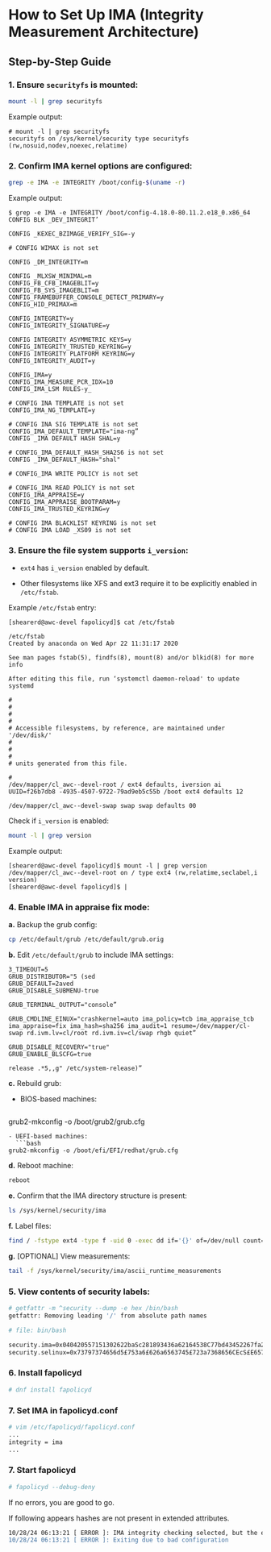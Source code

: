 # How to Set Up IMA (Integrity Measurement Architecture)

## Step-by-Step Guide

### 1. Ensure `securityfs` is mounted:
```bash
mount -l | grep securityfs
```
Example output:
```
# mount -l | grep securityfs
securityfs on /sys/kernel/security type securityfs (rw,nosuid,nodev,noexec,relatime)
```
### 2. Confirm IMA kernel options are configured:
```bash
grep -e IMA -e INTEGRITY /boot/config-$(uname -r)
```
Example output:
```
$ grep -e IMA -e INTEGRITY /boot/config-4.18.0-80.11.2.e18_0.x86_64
CONFIG BLK _DEV_INTEGRIT’

CONFIG _KEXEC_BZIMAGE_VERIFY_SIG=-y

# CONFIG WIMAX is not set

CONFIG _DM_INTEGRITY=m

CONFIG _MLXSW_MINIMAL=m
CONFIG_FB_CFB_IMAGEBLIT=y
CONFIG_FB_SYS_IMAGEBLIT=m
CONFIG_FRAMEBUFFER_CONSOLE_DETECT_PRIMARY=y
CONFIG_HID_PRIMAX=m

CONFIG_INTEGRITY=y
CONFIG_INTEGRITY_SIGNATURE=y

CONFIG INTEGRITY ASYMMETRIC KEYS=y
CONFIG_INTEGRITY_TRUSTED_KEYRING=y
CONFIG INTEGRITY PLATFORM KEYRING=y
CONFIG_INTEGRITY_AUDIT=y

CONFIG_IMA=y
CONFIG_IMA_MEASURE_PCR_IDX=10
CONFIG_IMA_LSM RULES-y_

# CONFIG INA TEMPLATE is not set
CONFIG_IMA_NG_TEMPLATE=y

# CONFIG INA SIG TEMPLATE is not set
CONFIG_IMA_DEFAULT_TEMPLATE="ima-ng”
CONFIG _IMA DEFAULT HASH SHAL=y

# CONFIG_IMA_DEFAULT_HASH_SHA2S6 is not set
CONFIG _IMA_DEFAULT_HASH="shal"

# CONFIG_IMA WRITE POLICY is not set

# CONFIG_IMA READ POLICY is not set
CONFIG_IMA_APPRAISE=y
CONFIG_IMA_APPRAISE_BOOTPARAM=y
CONFIG_IMA_TRUSTED_KEYRING=y

# CONFIG IMA BLACKLIST KEYRING is not set
# CONFIG IMA LOAD _XS09 is not set
```
### 3. Ensure the file system supports `i_version`:

- `ext4` has `i_version` enabled by default.

- Other filesystems like XFS and ext3 require it to be explicitly enabled in `/etc/fstab`.

Example `/etc/fstab` entry:

```
[shearerd@awc-devel fapolicyd]$ cat /etc/fstab

/etc/fstab
Created by anaconda on Wed Apr 22 11:31:17 2020

See man pages fstab(5), findfs(8), mount(8) and/or blkid(8) for more info

After editing this file, run ‘systemctl daemon-reload' to update systemd

#
#
#
#
# Accessible filesystems, by reference, are maintained under '/dev/disk/'
#
#
#
# units generated from this file.

#
/dev/mapper/cl_awc--devel-root / ext4 defaults, iversion ai
UUID=f26b7db8 -4935-4507-9722-79ad9eb5c55b /boot ext4 defaults 12

/dev/mapper/cl_awc--devel-swap swap swap defaults 00
```
Check if `i_version` is enabled:

```bash
mount -l | grep version
```
Example output:
```
[shearerd@awc-devel fapolicyd]$ mount -l | grep version
/dev/mapper/cl_awc--devel-root on / type ext4 (rw,relatime,seclabel,i version)
[shearerd@awc-devel fapolicyd]$ |
```
### 4. Enable IMA in appraise fix mode:

**a.** Backup the grub config:

```bash
cp /etc/default/grub /etc/default/grub.orig
```
**b.** Edit `/etc/default/grub` to include IMA settings:

```
3_TIMEOUT=5
GRUB_DISTRIBUTOR="5 (sed
GRUB_DEFAULT=2aved
GRUB_DISABLE_SUBMENU-true

GRUB_TERMINAL_OUTPUT="console”

GRUB_CMDLINE_EINUX="crashkernel=auto ima_policy=tcb ima_appraise_tcb ima_appraise=fix ima_hash=sha256 ima_audit=1 resume=/dev/mapper/cl-swap rd.ivm.lv=cl/root rd.ivm.iv=cl/swap rhgb quiet”

GRUB_DISABLE_RECOVERY="true"
GRUB_ENABLE_BLSCFG=true

release .*5,,g" /etc/system-release)”
```
**c.** Rebuild grub:

- BIOS-based machines:
  ```bash
grub2-mkconfig -o /boot/grub2/grub.cfg
```
- UEFI-based machines:
  ```bash
grub2-mkconfig -o /boot/efi/EFI/redhat/grub.cfg
```
**d.** Reboot machine:

```bash
reboot
```
**e.** Confirm that the IMA directory structure is present:

```bash
ls /sys/kernel/security/ima
```
**f.** Label files:

```bash
find / -fstype ext4 -type f -uid 0 -exec dd if='{}' of=/dev/null count=0 status=none \;
```
**g.** [OPTIONAL] View measurements:

```bash
tail -f /sys/kernel/security/ima/ascii_runtime_measurements
```
### 5. View contents of security labels:

```bash
# getfattr -m ^security --dump -e hex /bin/bash
getfattr: Removing leading '/' from absolute path names

# file: bin/bash

security.ima=0x040420557151302622baSc281893436a62164538C77bd43452267fa2da6c3cf23ed8
security.selinux=0x73797374656d5£753a6£626a6563745£723a7368656CEcS£E657865635£743a733000

```
### 6. Install fapolicyd
```bash
# dnf install fapolicyd
```

### 7. Set IMA in fapolicyd.conf
```bash
# vim /etc/fapolicyd/fapolicyd.conf
...
integrity = ima
...
```

### 7. Start fapolicyd
```bash
# fapolicyd --debug-deny
```

If no errors, you are good to go.

If following appears hashes are not present in extended attributes.
```bash
10/28/24 06:13:21 [ ERROR ]: IMA integrity checking selected, but the extended attributes can't be read
10/28/24 06:13:21 [ ERROR ]: Exiting due to bad configuration
```
